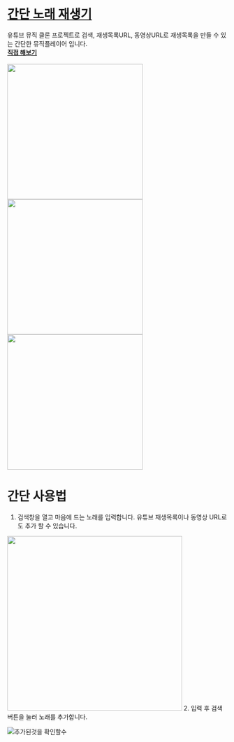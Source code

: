 # [간단 노래 재생기](https://bearsharks.github.io/simple-music-player)
유튜브 뮤직 클론 프로젝트로 검색, 재생목록URL, 동영상URL로 재생목록을 만들 수 있는 간단한 뮤직플레이어 입니다. \
**[직접 해보기](https://bearsharks.github.io/simple-music-player)**  \
\
<img src="https://user-images.githubusercontent.com/47706141/157233119-8e2f398f-7b3b-4cf6-9df0-7e9884595936.PNG"  width="310"/>
<img src="https://user-images.githubusercontent.com/47706141/157233121-e6e9a433-879a-4c5e-8e67-61cd8f0c65b9.PNG"  width="310" />
<img src="https://user-images.githubusercontent.com/47706141/157233110-afd3260b-6773-4225-8585-635ebf073bda.PNG"  width="310"/>                                                                                                                                         

# 간단 사용법
1. 검색창을 열고 마음에 드는 노래를 입력합니다. 유튜브 재생목록이나 동영상 URL로도 추가 할 수 있습니다.


<img src="https://user-images.githubusercontent.com/47706141/157238072-5a641a91-afea-4d95-96cb-e360fbd32be3.PNG"  width="400"/>      
2. 입력 후 검색버튼을 눌러 노래를 추가합니다.

![추가된것을 확인할수](https://user-images.githubusercontent.com/47706141/157238075-6b2498a2-1ba1-49ae-9cce-6742cdecd26c.PNG)

